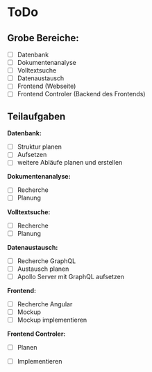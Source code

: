 ﻿# ToDo
## Grobe Bereiche:
 - [ ] Datenbank
 - [ ] Dokumentenanalyse
 - [ ] Volltextsuche
 - [ ] Datenaustausch
 - [ ] Frontend (Webseite)
 - [ ] Frontend Controler (Backend des Frontends)

## Teilaufgaben

**Datenbank:**

 - [ ] Struktur planen
 - [ ] Aufsetzen
 - [ ] weitere Abläufe planen und erstellen

**Dokumentenanalyse:**

 - [ ] Recherche
 - [ ] Planung

**Volltextsuche:**

 - [ ] Recherche
 - [ ] Planung

**Datenaustausch:**

 - [ ] Recherche GraphQL
 - [ ] Austausch planen
 - [ ] Apollo Server mit GraphQL aufsetzen

**Frontend:**

 - [ ] Recherche Angular
 - [ ] Mockup
 - [ ] Mockup implementieren

**Frontend Controler:**

 - [ ] Planen
 - [ ] Implementieren

